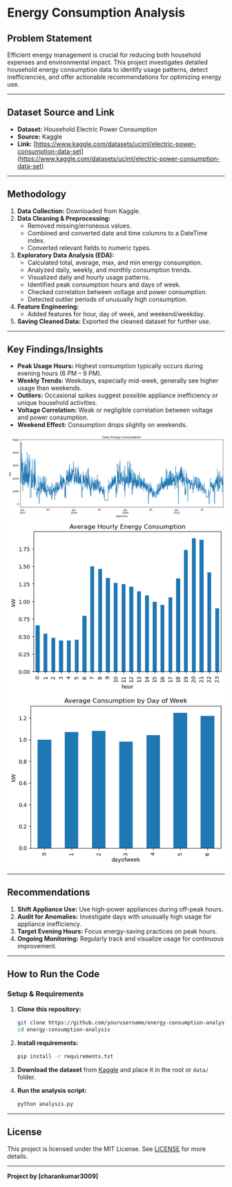 # Energy Consumption Analysis

## Problem Statement

Efficient energy management is crucial for reducing both household expenses and environmental impact. This project investigates detailed household energy consumption data to identify usage patterns, detect inefficiencies, and offer actionable recommendations for optimizing energy use.

---

## Dataset Source and Link

- **Dataset:** Household Electric Power Consumption
- **Source:** Kaggle  
- **Link:** [https://www.kaggle.com/datasets/uciml/electric-power-consumption-data-set](https://www.kaggle.com/datasets/uciml/electric-power-consumption-data-set)

---

## Methodology

1. **Data Collection:** Downloaded from Kaggle.
2. **Data Cleaning & Preprocessing:**
   - Removed missing/erroneous values.
   - Combined and converted date and time columns to a DateTime index.
   - Converted relevant fields to numeric types.
3. **Exploratory Data Analysis (EDA):**
   - Calculated total, average, max, and min energy consumption.
   - Analyzed daily, weekly, and monthly consumption trends.
   - Visualized daily and hourly usage patterns.
   - Identified peak consumption hours and days of week.
   - Checked correlation between voltage and power consumption.
   - Detected outlier periods of unusually high consumption.
4. **Feature Engineering:**
   - Added features for hour, day of week, and weekend/weekday.
5. **Saving Cleaned Data:** Exported the cleaned dataset for further use.

---

## Key Findings/Insights

- **Peak Usage Hours:** Highest consumption typically occurs during evening hours (6 PM – 9 PM).
- **Weekly Trends:** Weekdays, especially mid-week, generally see higher usage than weekends.
- **Outliers:** Occasional spikes suggest possible appliance inefficiency or unique household activities.
- **Voltage Correlation:** Weak or negligible correlation between voltage and power consumption.
- **Weekend Effect:** Consumption drops slightly on weekends.


![Daily Consumption](images/notebook/output_5_0.png)
![Hourly Pattern](images/notebook/output_6_0.png)
![Weekly Pattern](images/notebook/output_7_0.png)

---

## Recommendations

1. **Shift Appliance Use:** Use high-power appliances during off-peak hours.
2. **Audit for Anomalies:** Investigate days with unusually high usage for appliance inefficiency.
3. **Target Evening Hours:** Focus energy-saving practices on peak hours.
4. **Ongoing Monitoring:** Regularly track and visualize usage for continuous improvement.

---

## How to Run the Code

### Setup & Requirements

1. **Clone this repository:**
   ```bash
   git clone https://github.com/yourusername/energy-consumption-analysis.git
   cd energy-consumption-analysis
   ```
2. **Install requirements:**
   ```bash
   pip install -r requirements.txt
   ```
3. **Download the dataset** from [Kaggle](https://www.kaggle.com/datasets/uciml/electric-power-consumption-data-set) and place it in the root or `data/` folder.

4. **Run the analysis script:**
   ```bash
   python analysis.py
   ```

---

## License

This project is licensed under the MIT License. See [LICENSE](LICENSE) for more details.

---

**Project by [charankumar3009]**
